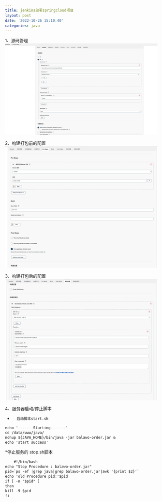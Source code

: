 ```yaml
---
title: jenkins部署springcloud项目
layout: post
date: '2022-10-26 15:10:40'
categories: java
---
```


1、源码管理
![](/20221026_jekins01.png)

2、构建打包前的配置
![](/20221022_jenkins02.png)

3、构建打包后的配置
![](/20221022_jenkins03.png)

4、服务器启动/停止脚本
    
* 		启动脚本start.sh
		 
```
echo '-------Starting-------'
cd /data/www/java/
nohup ${JAVA_HOME}/bin/java -jar balawo-order.jar &
echo 'start success'
```

*停止服务的 stop.sh脚本
```
	#!/bin/bash
echo "Stop Procedure : balawo-order.jar"
pid=`ps -ef |grep java|grep balawo-order.jar|awk '{print $2}'`
echo 'old Procedure pid:'$pid
if [ -n "$pid" ]
then
kill -9 $pid
fi
```